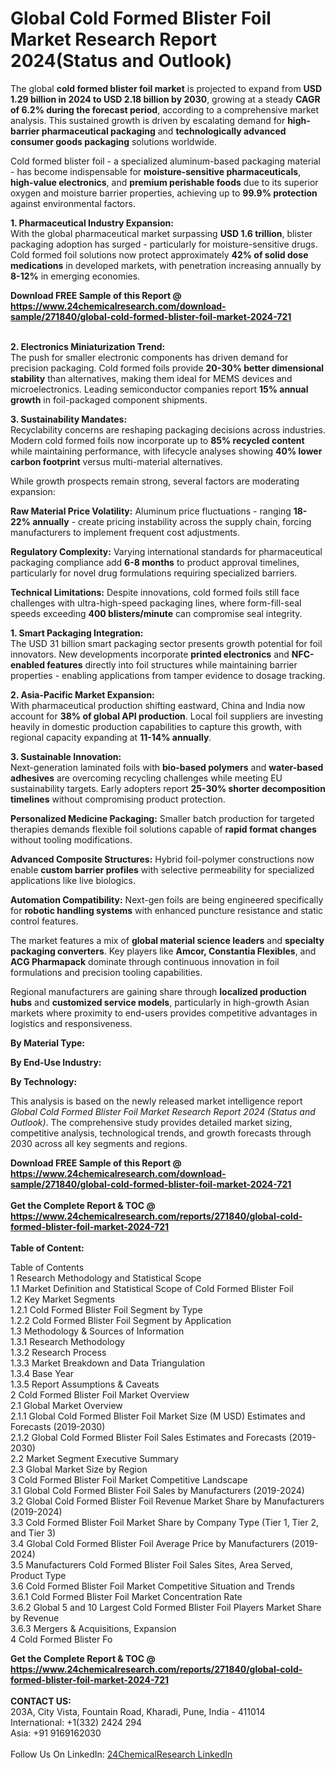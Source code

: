 <h1>Global Cold Formed Blister Foil Market Research Report 2024(Status and Outlook)</h1><p>The global <strong>cold formed blister foil market</strong> is projected to expand from <strong>USD 1.29 billion in 2024 to USD 2.18 billion by 2030</strong>, growing at a steady <strong>CAGR of 6.2% during the forecast period</strong>, according to a comprehensive market analysis. This sustained growth is driven by escalating demand for <strong>high-barrier pharmaceutical packaging</strong> and <strong>technologically advanced consumer goods packaging</strong> solutions worldwide.</p><p>Cold formed blister foil - a specialized aluminum-based packaging material - has become indispensable for <strong>moisture-sensitive pharmaceuticals</strong>, <strong>high-value electronics</strong>, and <strong>premium perishable foods</strong> due to its superior oxygen and moisture barrier properties, achieving up to <strong>99.9% protection</strong> against environmental factors.</p><p><strong>1. Pharmaceutical Industry Expansion:</strong><br>
With the global pharmaceutical market surpassing <strong>USD 1.6 trillion</strong>, blister packaging adoption has surged - particularly for moisture-sensitive drugs. Cold formed foil solutions now protect approximately <strong>42% of solid dose medications</strong> in developed markets, with penetration increasing annually by <strong>8-12%</strong> in emerging economies.</p><div><b>Download FREE Sample of this Report @ 
            <a href="https://www.24chemicalresearch.com/download-sample/271840/global-cold-formed-blister-foil-market-2024-721">
            https://www.24chemicalresearch.com/download-sample/271840/global-cold-formed-blister-foil-market-2024-721</a></b></div><br><p><strong>2. Electronics Miniaturization Trend:</strong><br>
The push for smaller electronic components has driven demand for precision packaging. Cold formed foils provide <strong>20-30% better dimensional stability</strong> than alternatives, making them ideal for MEMS devices and microelectronics. Leading semiconductor companies report <strong>15% annual growth</strong> in foil-packaged component shipments.</p><p><strong>3. Sustainability Mandates:</strong><br>
Recyclability concerns are reshaping packaging decisions across industries. Modern cold formed foils now incorporate up to <strong>85% recycled content</strong> while maintaining performance, with lifecycle analyses showing <strong>40% lower carbon footprint</strong> versus multi-material alternatives.</p><p>While growth prospects remain strong, several factors are moderating expansion:</p><p><strong>Raw Material Price Volatility:</strong> Aluminum price fluctuations - ranging <strong>18-22% annually</strong> - create pricing instability across the supply chain, forcing manufacturers to implement frequent cost adjustments.</p><p><strong>Regulatory Complexity:</strong> Varying international standards for pharmaceutical packaging compliance add <strong>6-8 months</strong> to product approval timelines, particularly for novel drug formulations requiring specialized barriers.</p><p><strong>Technical Limitations:</strong> Despite innovations, cold formed foils still face challenges with ultra-high-speed packaging lines, where form-fill-seal speeds exceeding <strong>400 blisters/minute</strong> can compromise seal integrity.</p><p><strong>1. Smart Packaging Integration:</strong><br>
The USD 31 billion smart packaging sector presents growth potential for foil innovators. New developments incorporate <strong>printed electronics</strong> and <strong>NFC-enabled features</strong> directly into foil structures while maintaining barrier properties - enabling applications from tamper evidence to dosage tracking.</p><p><strong>2. Asia-Pacific Market Expansion:</strong><br>
With pharmaceutical production shifting eastward, China and India now account for <strong>38% of global API production</strong>. Local foil suppliers are investing heavily in domestic production capabilities to capture this growth, with regional capacity expanding at <strong>11-14% annually</strong>.</p><p><strong>3. Sustainable Innovation:</strong><br>
Next-generation laminated foils with <strong>bio-based polymers</strong> and <strong>water-based adhesives</strong> are overcoming recycling challenges while meeting EU sustainability targets. Early adopters report <strong>25-30% shorter decomposition timelines</strong> without compromising product protection.</p><p><strong>Personalized Medicine Packaging:</strong> Smaller batch production for targeted therapies demands flexible foil solutions capable of <strong>rapid format changes</strong> without tooling modifications.</p><p><strong>Advanced Composite Structures:</strong> Hybrid foil-polymer constructions now enable <strong>custom barrier profiles</strong> with selective permeability for specialized applications like live biologics.</p><p><strong>Automation Compatibility:</strong> Next-gen foils are being engineered specifically for <strong>robotic handling systems</strong> with enhanced puncture resistance and static control features.</p><p>The market features a mix of <strong>global material science leaders</strong> and <strong>specialty packaging converters</strong>. Key players like <strong>Amcor, Constantia Flexibles</strong>, and <strong>ACG Pharmapack</strong> dominate through continuous innovation in foil formulations and precision tooling capabilities.</p><p>Regional manufacturers are gaining share through <strong>localized production hubs</strong> and <strong>customized service models</strong>, particularly in high-growth Asian markets where proximity to end-users provides competitive advantages in logistics and responsiveness.</p><p><strong>By Material Type:</strong></p><p><strong>By End-Use Industry:</strong></p><p><strong>By Technology:</strong></p><p>This analysis is based on the newly released market intelligence report <em>Global Cold Formed Blister Foil Market Research Report 2024 (Status and Outlook)</em>. The comprehensive study provides detailed market sizing, competitive analysis, technological trends, and growth forecasts through 2030 across all key segments and regions.</p><div><b>Download FREE Sample of this Report @ 
            <a href="https://www.24chemicalresearch.com/download-sample/271840/global-cold-formed-blister-foil-market-2024-721">
            https://www.24chemicalresearch.com/download-sample/271840/global-cold-formed-blister-foil-market-2024-721</a></b></div><br><div><b>Get the Complete Report & TOC @ 
            <a href="https://www.24chemicalresearch.com/reports/271840/global-cold-formed-blister-foil-market-2024-721">
            https://www.24chemicalresearch.com/reports/271840/global-cold-formed-blister-foil-market-2024-721</a></b></div><br>
            <b>Table of Content:</b><p>Table of Contents<br />
1 Research Methodology and Statistical Scope<br />
1.1 Market Definition and Statistical Scope of Cold Formed Blister Foil<br />
1.2 Key Market Segments<br />
1.2.1 Cold Formed Blister Foil Segment by Type<br />
1.2.2 Cold Formed Blister Foil Segment by Application<br />
1.3 Methodology & Sources of Information<br />
1.3.1 Research Methodology<br />
1.3.2 Research Process<br />
1.3.3 Market Breakdown and Data Triangulation<br />
1.3.4 Base Year<br />
1.3.5 Report Assumptions & Caveats<br />
2 Cold Formed Blister Foil Market Overview<br />
2.1 Global Market Overview<br />
2.1.1 Global Cold Formed Blister Foil Market Size (M USD) Estimates and Forecasts (2019-2030)<br />
2.1.2 Global Cold Formed Blister Foil Sales Estimates and Forecasts (2019-2030)<br />
2.2 Market Segment Executive Summary<br />
2.3 Global Market Size by Region<br />
3 Cold Formed Blister Foil Market Competitive Landscape<br />
3.1 Global Cold Formed Blister Foil Sales by Manufacturers (2019-2024)<br />
3.2 Global Cold Formed Blister Foil Revenue Market Share by Manufacturers (2019-2024)<br />
3.3 Cold Formed Blister Foil Market Share by Company Type (Tier 1, Tier 2, and Tier 3)<br />
3.4 Global Cold Formed Blister Foil Average Price by Manufacturers (2019-2024)<br />
3.5 Manufacturers Cold Formed Blister Foil Sales Sites, Area Served, Product Type<br />
3.6 Cold Formed Blister Foil Market Competitive Situation and Trends<br />
3.6.1 Cold Formed Blister Foil Market Concentration Rate<br />
3.6.2 Global 5 and 10 Largest Cold Formed Blister Foil Players Market Share by Revenue<br />
3.6.3 Mergers & Acquisitions, Expansion<br />
4 Cold Formed Blister Fo</p><div><b>Get the Complete Report & TOC @ 
            <a href="https://www.24chemicalresearch.com/reports/271840/global-cold-formed-blister-foil-market-2024-721">
            https://www.24chemicalresearch.com/reports/271840/global-cold-formed-blister-foil-market-2024-721</a></b></div><br><b>CONTACT US:</b><br>
            203A, City Vista, Fountain Road, Kharadi, Pune, India - 411014<br>
            International: +1(332) 2424 294<br>
            Asia: +91 9169162030 <br><br>
            Follow Us On LinkedIn: <a href="https://www.linkedin.com/company/24chemicalresearch/">24ChemicalResearch LinkedIn</a>